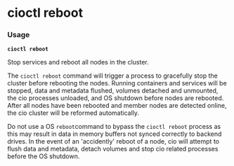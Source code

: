 # cioctl reboot

<h3>Usage</h3>

**`cioctl reboot`**

Stop services and reboot all nodes in the cluster.

The `cioctl reboot` command will trigger a process to gracefully stop the cluster before rebooting the nodes. Running containers and services will be stopped, data and metadata flushed, volumes detached and unmounted, the cio processes unloaded, and OS shutdown before nodes are rebooted. After all nodes have been rebooted and member nodes are detected online, the cio cluster will be reformed automatically.

Do not use a OS `reboot`command to bypass the `cioctl reboot` process as this may result in data in memory buffers not synced correctly to backend drives. In the event of an 'accidently' reboot of a node, cio will attempt to flush data and metadata, detach volumes and stop cio related processes before the OS shutdown. 


